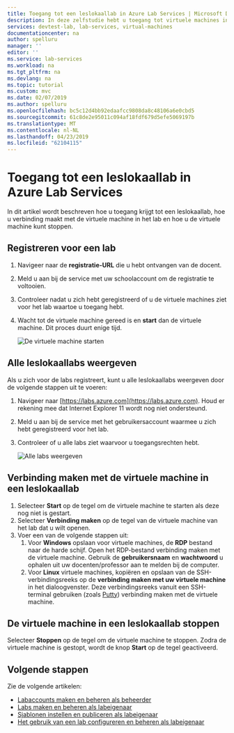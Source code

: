 ```yaml
---
title: Toegang tot een leslokaallab in Azure Lab Services | Microsoft Docs
description: In deze zelfstudie hebt u toegang tot virtuele machines in een leslokaallab dat is ingesteld door een docent.
services: devtest-lab, lab-services, virtual-machines
documentationcenter: na
author: spelluru
manager: ''
editor: ''
ms.service: lab-services
ms.workload: na
ms.tgt_pltfrm: na
ms.devlang: na
ms.topic: tutorial
ms.custom: mvc
ms.date: 02/07/2019
ms.author: spelluru
ms.openlocfilehash: bc5c12d4bb92edaafcc9808da8c48106a6e0cbd5
ms.sourcegitcommit: 61c8de2e95011c094af18fdf679d5efe5069197b
ms.translationtype: MT
ms.contentlocale: nl-NL
ms.lasthandoff: 04/23/2019
ms.locfileid: "62104115"
---
```

# <a name="how-to-access-a-classroom-lab-in-azure-lab-services"></a>Toegang tot een leslokaallab in Azure Lab Services
In dit artikel wordt beschreven hoe u toegang krijgt tot een leslokaallab, hoe u verbinding maakt met de virtuele machine in het lab en hoe u de virtuele machine kunt stoppen. 

## <a name="register-to-a-lab"></a>Registreren voor een lab
1. Navigeer naar de **registratie-URL** die u hebt ontvangen van de docent. 
2. Meld u aan bij de service met uw schoolaccount om de registratie te voltooien. 
3. Controleer nadat u zich hebt geregistreerd of u de virtuele machines ziet voor het lab waartoe u toegang hebt. 
2. Wacht tot de virtuele machine gereed is en **start** dan de virtuele machine. Dit proces duurt enige tijd.  

    ![De virtuele machine starten](../media/tutorial-connect-vm-in-classroom-lab/start-vm.png)


## <a name="view-all-the-classroom-labs"></a>Alle leslokaallabs weergeven
Als u zich voor de labs registreert, kunt u alle leslokaallabs weergeven door de volgende stappen uit te voeren: 

1. Navigeer naar [https://labs.azure.com](https://labs.azure.com). Houd er rekening mee dat Internet Explorer 11 wordt nog niet ondersteund. 
2. Meld u aan bij de service met het gebruikersaccount waarmee u zich hebt geregistreerd voor het lab. 
3. Controleer of u alle labs ziet waarvoor u toegangsrechten hebt. 

    ![Alle labs weergeven](../media/how-to-use-classroom-lab/all-labs.png)

## <a name="connect-to-the-virtual-machine-in-a-classroom-lab"></a>Verbinding maken met de virtuele machine in een leslokaallab

1. Selecteer **Start** op de tegel om de virtuele machine te starten als deze nog niet is gestart. 
2. Selecteer **Verbinding maken** op de tegel van de virtuele machine van het lab dat u wilt openen. 
3. Voer een van de volgende stappen uit: 
   1. Voor **Windows** opslaan voor virtuele machines, de **RDP** bestand naar de harde schijf. Open het RDP-bestand verbinding maken met de virtuele machine. Gebruik de **gebruikersnaam** en **wachtwoord** u ophalen uit uw docenten/professor aan te melden bij de computer. 
   3. Voor **Linux** virtuele machines, kopiëren en opslaan van de SSH-verbindingsreeks op de **verbinding maken met uw virtuele machine** in het dialoogvenster. Deze verbindingsreeks vanuit een SSH-terminal gebruiken (zoals [Putty](https://www.putty.org/)) verbinding maken met de virtuele machine.

## <a name="stop-the-virtual-machine-in-a-classroom-lab"></a>De virtuele machine in een leslokaallab stoppen

Selecteer **Stoppen** op de tegel om de virtuele machine te stoppen. Zodra de virtuele machine is gestopt, wordt de knop **Start** op de tegel geactiveerd. 

## <a name="next-steps"></a>Volgende stappen
Zie de volgende artikelen:

- [Labaccounts maken en beheren als beheerder](how-to-manage-lab-accounts.md)
- [Labs maken en beheren als labeigenaar](how-to-manage-classroom-labs.md)
- [Sjablonen instellen en publiceren als labeigenaar](how-to-create-manage-template.md)
- [Het gebruik van een lab configureren en beheren als labeigenaar](how-to-configure-student-usage.md)
 